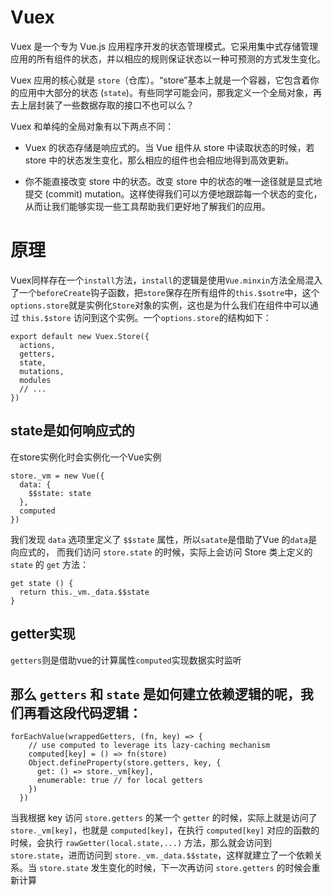 # Vuex

Vuex 是一个专为 Vue.js 应用程序开发的状态管理模式。它采用集中式存储管理应用的所有组件的状态，并以相应的规则保证状态以一种可预测的方式发生变化。

Vuex 应用的核心就是 `store`（仓库）。“store”基本上就是一个容器，它包含着你的应用中大部分的状态 (`state`)。有些同学可能会问，那我定义一个全局对象，再去上层封装了一些数据存取的接口不也可以么？

Vuex 和单纯的全局对象有以下两点不同：

- Vuex 的状态存储是响应式的。当 Vue 组件从 store 中读取状态的时候，若 store 中的状态发生变化，那么相应的组件也会相应地得到高效更新。

- 你不能直接改变 store 中的状态。改变 store 中的状态的唯一途径就是显式地提交 (commit) mutation。这样使得我们可以方便地跟踪每一个状态的变化，从而让我们能够实现一些工具帮助我们更好地了解我们的应用。

# 原理

Vuex同样存在一个`install`方法，`install`的逻辑是使用`Vue.minxin`方法全局混入了一个`beforeCreate`钩子函数，把`store`保存在所有组件的`this.$sotre`中，这个`options.store`就是实例化`Store`对象的实例，这也是为什么我们在组件中可以通过 `this.$store` 访问到这个实例。一个`options.store`的结构如下：

```
export default new Vuex.Store({
  actions,
  getters,
  state,
  mutations,
  modules
  // ...
})
```

## state是如何响应式的

在store实例化时会实例化一个Vue实例

```
store._vm = new Vue({
  data: {
    $$state: state
  },
  computed
})

```

我们发现 `data` 选项里定义了 `$$state` 属性，所以`satate`是借助了Vue 的`data`是向应式的，
而我们访问 `store.state` 的时候，实际上会访问 Store 类上定义的 `state` 的 `get` 方法：

```
get state () {
  return this._vm._data.$$state
}
```

## getter实现

`getters`则是借助vue的计算属性`computed`实现数据实时监听

## 那么 `getters` 和 `state` 是如何建立依赖逻辑的呢，我们再看这段代码逻辑：

```
forEachValue(wrappedGetters, (fn, key) => {
    // use computed to leverage its lazy-caching mechanism
    computed[key] = () => fn(store)
    Object.defineProperty(store.getters, key, {
      get: () => store._vm[key],
      enumerable: true // for local getters
    })
  })
```

当我根据 key 访问 `store.getters` 的某一个 `getter` 的时候，实际上就是访问了 `store._vm[key]`，也就是 `computed[key]`，在执行 `computed[key]` 对应的函数的时候，会执行 `rawGetter(local.state,...)` 方法，那么就会访问到 `store.state`，进而访问到 `store._vm._data.$$state`，这样就建立了一个依赖关系。当 `store.state` 发生变化的时候，下一次再访问 `store.getters` 的时候会重新计算

